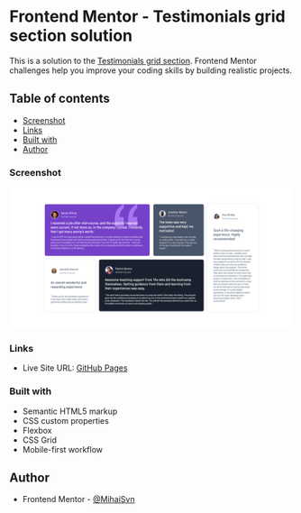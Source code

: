 # Frontend Mentor - Testimonials grid section solution

This is a solution to the [Testimonials grid section](https://www.frontendmentor.io/learning-paths/building-responsive-layouts--z1qCXVqkD/steps/68935f828411d0d6eb76fb1d/challenge/start). Frontend Mentor challenges help you improve your coding skills by building realistic projects. 

## Table of contents

  - [Screenshot](#screenshot)
  - [Links](#links)
  - [Built with](#built-with)
  - [Author](#author)




### Screenshot

![](./Screenshot%202025-08-10%20at%2018-40-04%20Frontend%20Mentor%20Testiomonial.png)


### Links

- Live Site URL: [GitHub Pages](https://mihaisvn.github.io/Testimonials-grid-section/)


### Built with

- Semantic HTML5 markup
- CSS custom properties
- Flexbox
- CSS Grid
- Mobile-first workflow



## Author

- Frontend Mentor - [@MihaiSvn](https://www.frontendmentor.io/profile/MihaiSvn)

